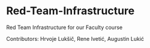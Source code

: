 # Red-Team-Infrastructure
Red Team Infrastructure for our Faculty course  

Contributors: Hrvoje Lukšič, Rene Ivetić, Augustin Lukić
